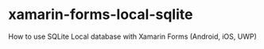 # xamarin-forms-local-sqlite
How to use SQLite Local database with Xamarin Forms (Android, iOS, UWP)
